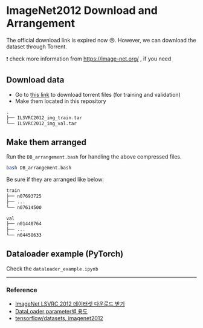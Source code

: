 # ImageNet2012 Download and Arrangement

The official download link is expired now :cry:.  However, we can download the dataset through Torrent. </br> 

:exclamation: check more information from https://image-net.org/ , if you need

## Download data 

* Go to [this link](https://academictorrents.com/collection/imagenet-2012) to download torrent files (for training and validation) 
* Make them located in this repository 

```bash
.
├── ILSVRC2012_img_train.tar
└── ILSVRC2012_img_val.tar

```



## Make them arranged 

Run the ```DB_arrangement.bash``` for handling the above compressed files.

```bash
bash DB_arrangement.bash
```



Be sure if they are arranged like below: 

```bash
train
├── n07693725
├── ... 
└── n07614500
```

```bash
val
├── n01440764 
├── ...
└── n04458633
```



## Dataloader example (PyTorch)

Check the ```dataloader_example.ipynb``` 




***

### Reference 

* [ImageNet LSVRC 2012 데이터셋 다운로드 받기](https://seongkyun.github.io/others/2019/03/06/imagenet_dn/)
* [DataLoader parameter별 용도](https://subinium.github.io/pytorch-dataloader/)
* [tensorflow/datasets, imagenet2012](https://github.com/tensorflow/datasets/blob/master/docs/catalog/imagenet2012.md)


